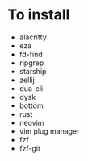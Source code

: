 # To install

- alacritty
- eza
- fd-find
- ripgrep
- starship
- zellij
- dua-cli
- dysk
- bottom
- rust
- neovim
- vim plug manager
- fzf
- fzf-git

